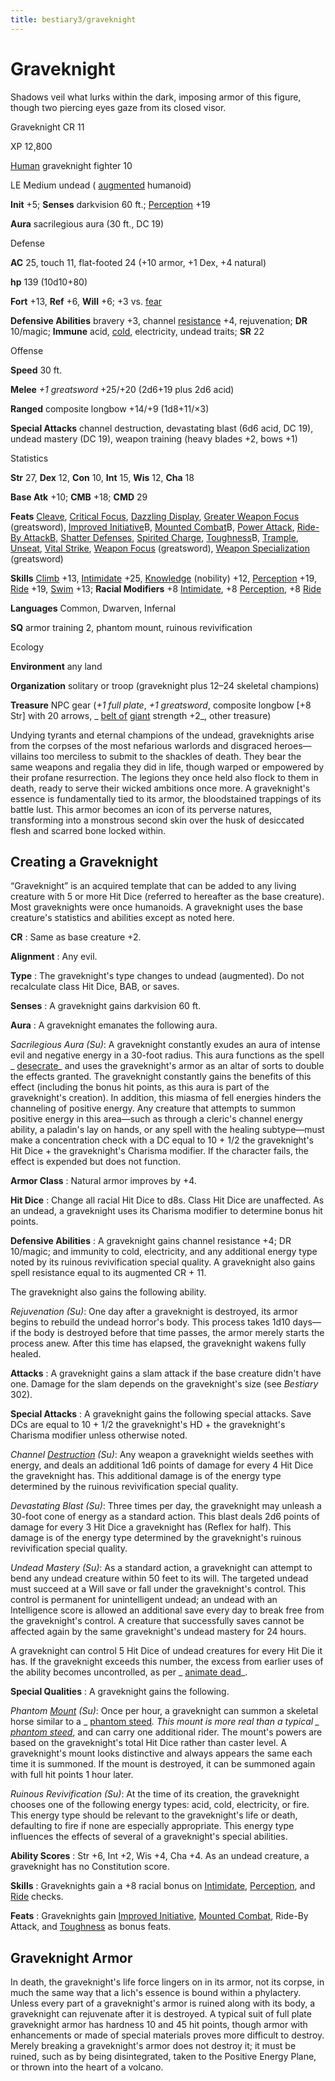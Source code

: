 ```yaml
---
title: bestiary3/graveknight
---
```

# Graveknight

Shadows veil what lurks within the dark, imposing armor of this figure, though two piercing eyes gaze from its closed visor.

Graveknight CR 11

XP 12,800

[Human](monster_dir/creatureTypes#_human-subtype) graveknight fighter 10

LE Medium undead ( [augmented](monsters/creatureTypes#_augmented-subtype) humanoid)

**Init** +5; **Senses** darkvision 60 ft.; [Perception](skill_dir/perception#_perception) +19

**Aura** sacrilegious aura (30 ft., DC 19)

Defense

**AC** 25, touch 11, flat-footed 24 (+10 armor, +1 Dex, +4 natural)

**hp** 139 (10d10+80)

**Fort** +13, **Ref** +6, **Will** +6; +3 vs. [fear](monsters/universalMonsterRules#_fear-(su-or-sp))

**Defensive Abilities** bravery +3, channel [resistance](monster_dir/universalMonsterRules#_resistance) +4, rejuvenation; **DR** 10/magic; **Immune** acid, [cold](monster_dir/creatureTypes#_cold-subtype), electricity, undead traits; **SR** 22

Offense

**Speed** 30 ft.

**Melee** _+1 greatsword_ +25/+20 (2d6+19 plus 2d6 acid)

**Ranged** composite longbow +14/+9 (1d8+11/×3)

**Special Attacks** channel destruction, devastating blast (6d6 acid, DC 19), undead mastery (DC 19), weapon training (heavy blades +2, bows +1)

Statistics

**Str** 27, **Dex** 12, **Con** 10, **Int** 15, **Wis** 12, **Cha** 18

**Base Atk** +10; **CMB** +18; **CMD** 29

**Feats** [Cleave](feats#_cleave), [Critical Focus](feats#_critical-focus), [Dazzling Display](feats#_dazzling-display), [Greater Weapon Focus](feats#_great-weapon-focus) (greatsword), [Improved Initiative](feats#_improved-initiative)B, [Mounted Combat](feats#_mounted-combat)B, [Power Attack](feats#_power-attack), [Ride-By AttackB,](feats#_ride-by-attack) [Shatter Defenses](feats#_shatter-defenses), [Spirited Charge](feats#_spirited-charge), [Toughness](feats#_toughness)B, [Trample](feats#_trample), [Unseat](feats#_unseat), [Vital Strike](feats#_vital-strike), [Weapon Focus](feats#_weapon-focus) (greatsword), [Weapon Specialization](feats#_weapon-specialization) (greatsword)

**Skills** [Climb](skill_dir/climb#_climb) +13, [Intimidate](skills/intimidate#_intimidate) +25, [Knowledge](skill_dir/knowledge#_knowledge) (nobility) +12, [Perception](skills/perception#_perception) +19, [Ride](skill_dir/ride#_ride) +19, [Swim](skills/swim#_swim) +13; **Racial Modifiers** +8 [Intimidate](skill_dir/intimidate#_intimidate), +8 [Perception](skills/perception#_perception), +8 [Ride](skill_dir/ride#_ride)

**Languages** Common, Dwarven, Infernal

**SQ** armor training 2, phantom mount, ruinous revivification

Ecology

**Environment** any land

**Organization** solitary or troop (graveknight plus 12–24 skeletal champions)

**Treasure** NPC gear (_+1 full plate_, _+1 greatsword_, composite longbow [+8 Str] with 20 arrows, _ [belt of](magicItems/wondrousItems#_belt-of-giant-strength) [giant](monster_dir/creatureTypes#_giant-subtype) strength +2_, other treasure)

Undying tyrants and eternal champions of the undead, graveknights arise from the corpses of the most nefarious warlords and disgraced heroes—villains too merciless to submit to the shackles of death. They bear the same weapons and regalia they did in life, though warped or empowered by their profane resurrection. The legions they once held also flock to them in death, ready to serve their wicked ambitions once more. A graveknight's essence is fundamentally tied to its armor, the bloodstained trappings of its battle lust. This armor becomes an icon of its perverse natures, transforming into a monstrous second skin over the husk of desiccated flesh and scarred bone locked within.

## Creating a Graveknight

“Graveknight” is an acquired template that can be added to any living creature with 5 or more Hit Dice (referred to hereafter as the base creature). Most graveknights were once humanoids. A graveknight uses the base creature's statistics and abilities except as noted here.

**CR** : Same as base creature +2.

**Alignment** : Any evil.

**Type** : The graveknight's type changes to undead (augmented). Do not recalculate class Hit Dice, BAB, or saves.

**Senses** : A graveknight gains darkvision 60 ft.

**Aura** : A graveknight emanates the following aura.

_Sacrilegious Aura (Su)_: A graveknight constantly exudes an aura of intense evil and negative energy in a 30-foot radius. This aura functions as the spell _ [desecrate](spells/desecrate#_desecrate)_ and uses the graveknight's armor as an altar of sorts to double the effects granted. The graveknight constantly gains the benefits of this effect (including the bonus hit points, as this aura is part of the graveknight's creation). In addition, this miasma of fell energies hinders the channeling of positive energy. Any creature that attempts to summon positive energy in this area—such as through a cleric's channel energy ability, a paladin's lay on hands, or any spell with the healing subtype—must make a concentration check with a DC equal to 10 + 1/2 the graveknight's Hit Dice + the graveknight's Charisma modifier. If the character fails, the effect is expended but does not function.

**Armor Class** : Natural armor improves by +4.

**Hit Dice** : Change all racial Hit Dice to d8s. Class Hit Dice are unaffected. As an undead, a graveknight uses its Charisma modifier to determine bonus hit points.

**Defensive Abilities** : A graveknight gains channel resistance +4; DR 10/magic; and immunity to cold, electricity, and any additional energy type noted by its ruinous revivification special quality. A graveknight also gains spell resistance equal to its augmented CR + 11.

The graveknight also gains the following ability.

_Rejuvenation (Su)_: One day after a graveknight is destroyed, its armor begins to rebuild the undead horror's body. This process takes 1d10 days—if the body is destroyed before that time passes, the armor merely starts the process anew. After this time has elapsed, the graveknight wakens fully healed.

**Attacks** : A graveknight gains a slam attack if the base creature didn't have one. Damage for the slam depends on the graveknight's size (see _Bestiary_ 302).

**Special Attacks** : A graveknight gains the following special attacks. Save DCs are equal to 10 + 1/2 the graveknight's HD + the graveknight's Charisma modifier unless otherwise noted.

_Channel [Destruction](spell_dir/destruction#_destruction) (Su)_: Any weapon a graveknight wields seethes with energy, and deals an additional 1d6 points of damage for every 4 Hit Dice the graveknight has. This additional damage is of the energy type determined by the ruinous revivification special quality.

_Devastating Blast (Su)_: Three times per day, the graveknight may unleash a 30-foot cone of energy as a standard action. This blast deals 2d6 points of damage for every 3 Hit Dice a graveknight has (Reflex for half). This damage is of the energy type determined by the graveknight's ruinous revivification special quality.

_Undead Mastery (Su)_: As a standard action, a graveknight can attempt to bend any undead creature within 50 feet to its will. The targeted undead must succeed at a Will save or fall under the graveknight's control. This control is permanent for unintelligent undead; an undead with an Intelligence score is allowed an additional save every day to break free from the graveknight's control. A creature that successfully saves cannot be affected again by the same graveknight's undead mastery for 24 hours.

A graveknight can control 5 Hit Dice of undead creatures for every Hit Die it has. If the graveknight exceeds this number, the excess from earlier uses of the ability becomes uncontrolled, as per _ [animate dead](spells/animateDead#_animate-dead)_.

**Special Qualities** : A graveknight gains the following.

_Phantom [Mount](spell_dir/mount#_mount) (Su)_: Once per hour, a graveknight can summon a skeletal horse similar to a _ [phantom steed](spells/phantomSteed#_phantom-steed)_. This mount is more real than a typical _ [phantom steed](spell_dir/phantomSteed#_phantom-steed)_, and can carry one additional rider. The mount's powers are based on the graveknight's total Hit Dice rather than caster level. A graveknight's mount looks distinctive and always appears the same each time it is summoned. If the mount is destroyed, it can be summoned again with full hit points 1 hour later.

_Ruinous Revivification (Su)_: At the time of its creation, the graveknight chooses one of the following energy types: acid, cold, electricity, or fire. This energy type should be relevant to the graveknight's life or death, defaulting to fire if none are especially appropriate. This energy type influences the effects of several of a graveknight's special abilities.

**Ability Scores** : Str +6, Int +2, Wis +4, Cha +4. As an undead creature, a graveknight has no Constitution score.

**Skills** : Graveknights gain a +8 racial bonus on [Intimidate](skills/intimidate#_intimidate), [Perception](skill_dir/perception#_perception), and [Ride](skills/ride#_ride) checks.

**Feats** : Graveknights gain [Improved Initiative](feats#_improved-initiative), [Mounted Combat](feats#_mounted-combat), Ride-By Attack, and [Toughness](feats#_toughness) as bonus feats.

## Graveknight Armor

In death, the graveknight's life force lingers on in its armor, not its corpse, in much the same way that a lich's essence is bound within a phylactery. Unless every part of a graveknight's armor is ruined along with its body, a graveknight can rejuvenate after it is destroyed. A typical suit of full plate graveknight armor has hardness 10 and 45 hit points, though armor with enhancements or made of special materials proves more difficult to destroy. Merely breaking a graveknight's armor does not destroy it; it must be ruined, such as by being disintegrated, taken to the Positive Energy Plane, or thrown into the heart of a volcano.

